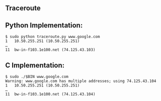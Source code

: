 Traceroute
----------


Python Implementation:
---------------------

	$ sudo python traceroute.py www.google.com                                                                                                                                                          
	1	10.50.255.251 (10.50.255.251)
	…
	11	bw-in-f103.1e100.net (74.125.43.103)


C Implementation:    
-----------------

    $ sudo ./$BIN www.google.com                                                                                                                                                          
    Warning: www.google.com has multiple addresses; using 74.125.43.104
	1	10.50.255.251 (10.50.255.251)
	…
	11	bw-in-f103.1e100.net (74.125.43.104)